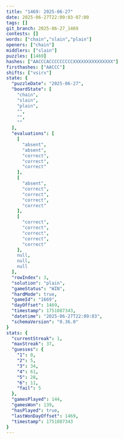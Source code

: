 ```yaml
---
title: "1469: 2025-06-27"
date: 2025-06-27T22:09:03-07:00
tags: []
git_branch: 2025-06-27_1469
contests: []
words: ["chain","slain","plain"]
openers: ["chain"]
middlers: ["slain"]
puzzles: [1469]
hashes: ["AACCCACCCCCCCCCXXXXXXXXXXXXXXX"]
firsthashes: ["AACCC"]
shifts: ["vsirx"]
state: {
  "puzzleDate": "2025-06-27",
  "boardState": [
    "chain",
    "slain",
    "plain",
    "",
    "",
    ""
  ],
  "evaluations": [
    [
      "absent",
      "absent",
      "correct",
      "correct",
      "correct"
    ],
    [
      "absent",
      "correct",
      "correct",
      "correct",
      "correct"
    ],
    [
      "correct",
      "correct",
      "correct",
      "correct",
      "correct"
    ],
    null,
    null,
    null
  ],
  "rowIndex": 3,
  "solution": "plain",
  "gameStatus": "WIN",
  "hardMode": true,
  "gameId": "1669",
  "dayOffset": 1469,
  "timestamp": 1751087343,
  "datetime": "2025-06-27T22:09:03",
  "schemaVersion": "0.36.0"
}
stats: {
  "currentStreak": 1,
  "maxStreak": 37,
  "guesses": {
    "1": 0,
    "2": 5,
    "3": 34,
    "4": 61,
    "5": 28,
    "6": 11,
    "fail": 5
  },
  "gamesPlayed": 144,
  "gamesWon": 139,
  "hasPlayed": true,
  "lastWonDayOffset": 1469,
  "timestamp": 1751087343
}
---
```

<!-- more -->
